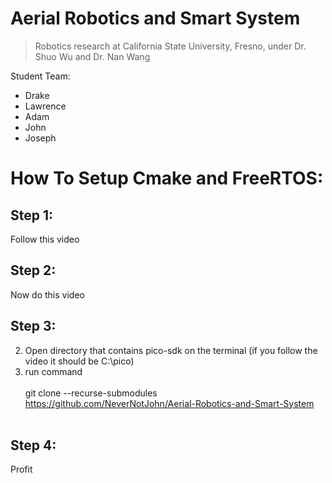 # Aerial Robotics and Smart System
> Robotics research at California State University, Fresno, under Dr. Shuo Wu and Dr. Nan Wang

Student Team:
- Drake
- Lawrence
- Adam
- John
- Joseph

# How To Setup Cmake and FreeRTOS:
  
## Step 1:
Follow this video

## Step 2:
Now do this video

## Step 3:
2. Open directory that contains pico-sdk on the terminal (if you follow the video it should be C:\pico)
3. run command
<br> <br> git clone --recurse-submodules https://github.com/NeverNotJohn/Aerial-Robotics-and-Smart-System <br> <br>

## Step 4:
Profit
